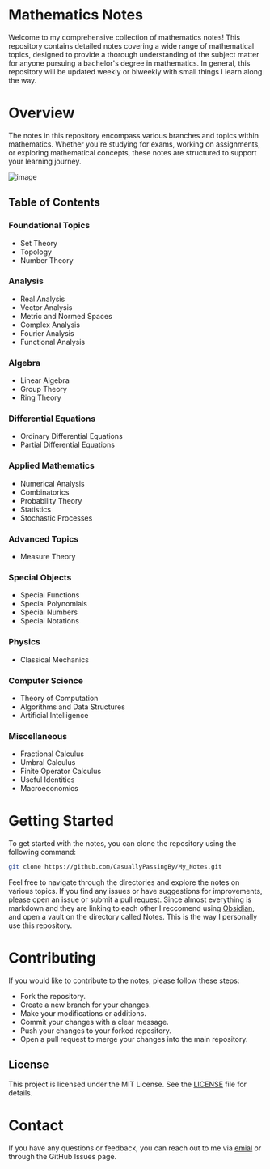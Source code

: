 # Mathematics Notes

Welcome to my comprehensive collection of mathematics notes! This repository contains detailed notes covering a wide range of mathematical topics, designed to provide a thorough understanding of the subject matter for anyone pursuing a bachelor's degree in mathematics. In general, this repository will be updated weekly or biweekly with small things I learn along the way.

# Overview
The notes in this repository encompass various branches and topics within mathematics. Whether you're studying for exams, working on assignments, or exploring mathematical concepts, these notes are structured to support your learning journey.

![image](https://github.com/user-attachments/assets/d8a36c42-4362-43fa-822c-2fc7f5cbbe6b)

## Table of Contents

### Foundational Topics
- Set Theory
- Topology
- Number Theory

### Analysis
- Real Analysis
- Vector Analysis
- Metric and Normed Spaces
- Complex Analysis
- Fourier Analysis
- Functional Analysis

### Algebra
- Linear Algebra
- Group Theory
- Ring Theory

### Differential Equations
- Ordinary Differential Equations
- Partial Differential Equations

### Applied Mathematics
- Numerical Analysis
- Combinatorics
- Probability Theory
- Statistics
- Stochastic Processes

### Advanced Topics
- Measure Theory

### Special Objects
- Special Functions
- Special Polynomials
- Special Numbers
- Special Notations

### Physics
- Classical Mechanics

### Computer Science
- Theory of Computation
- Algorithms and Data Structures
- Artificial Intelligence

### Miscellaneous
- Fractional Calculus
- Umbral Calculus
- Finite Operator Calculus
- Useful Identities
- Macroeconomics

# Getting Started
To get started with the notes, you can clone the repository using the following command:

```bash
git clone https://github.com/CasuallyPassingBy/My_Notes.git
```

Feel free to navigate through the directories and explore the notes on various topics. If you find any issues or have suggestions for improvements, please open an issue or submit a pull request.
Since almost everything is markdown and they are linking to each other I reccomend using [Obsidian](https://obsidian.md/), and open a vault on the directory called Notes. This is the way I personally use this repository.

# Contributing
If you would like to contribute to the notes, please follow these steps:

- Fork the repository.
- Create a new branch for your changes.
- Make your modifications or additions.
- Commit your changes with a clear message.
- Push your changes to your forked repository.
- Open a pull request to merge your changes into the main repository.

## License
This project is licensed under the MIT License. See the [LICENSE](./LICENSE) file for details.

# Contact
If you have any questions or feedback, you can reach out to me via [emial](kbt.moscoso@gmail.com) or through the GitHub Issues page.


